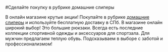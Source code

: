 #Сделайте покупку в рубрике домашние слиперы

В онлайн магазине крутые акции! Покупайте в рубрике [домашние слиперы](https://cachan.ru/women-slipery/) и используйте бесплатную доставку в СПб.  В магазине онлайн широкий выбор! Это большие рюкзаки. Всегда есть последние коллекции спортивной одежды и аксессуаров для спортзала. Для мужчин предлагаем теплую обувь. Подсказываем в выборе с заботой и профессионализмом!